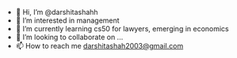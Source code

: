 - 👋 Hi, I’m @darshitashahh
- 👀 I’m interested in management
- 🌱 I’m currently learning cs50 for lawyers, emerging in economics
- 💞️ I’m looking to collaborate on ...
- 📫 How to reach me darshitashah2003@gmail.com
<!---
darshitashahh/darshitashahh is a ✨ special ✨ repository because its `README.md` (this file) appears on your GitHub profile.
You can click the Preview link to take a look at your changes.
--->
